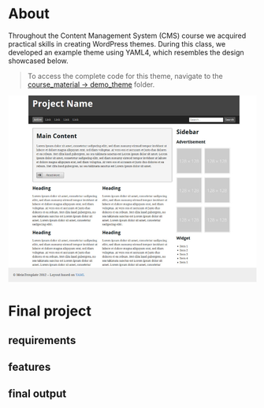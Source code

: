 # About 
Throughout the Content Management System (CMS) course we acquired practical skills in creating WordPress themes.
During this class, we developed an example theme using YAML4, which resembles the design showcased below.

> To access the complete code for this theme, navigate to the [course_material -> demo_theme](https://github.com/Fahim-Ahmad/intoCODE/tree/main/Content%20Management%20System/course_material/demo_theme) folder.

![demo_theme](img/demo_theme.png)

# Final project

## requirements

## features

## final output


